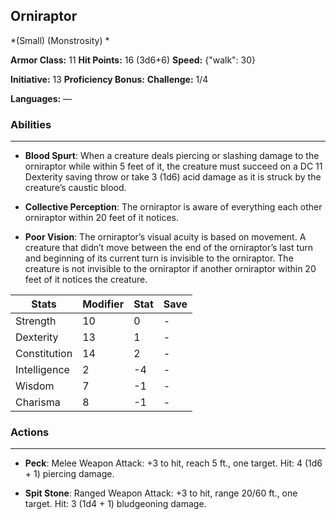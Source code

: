## Orniraptor
*(Small) (Monstrosity) *

**Armor Class:** 11
**Hit Points:** 16 (3d6+6)
**Speed:** {"walk": 30}

**Initiative:** 13
**Proficiency Bonus:**
**Challenge:** 1/4

**Languages:** —

### Abilities
 --- 
- **Blood Spurt**: When a creature deals piercing or slashing damage to the orniraptor while within 5 feet of it, the creature must succeed on a DC 11 Dexterity saving throw or take 3 (1d6) acid damage as it is struck by the creature’s caustic blood.

- **Collective Perception**: The orniraptor is aware of everything each other orniraptor within 20 feet of it notices.

- **Poor Vision**: The orniraptor’s visual acuity is based on movement. A creature that didn’t move between the end of the orniraptor’s last turn and beginning of its current turn is invisible to the orniraptor. The creature is not invisible to the orniraptor if another orniraptor within 20 feet of it notices the creature.



| Stats | Modifier | Stat | Save
| ---- | ---- | ---- | ---- |
| Strength | 10 | 0 | - |
| Dexterity | 13 | 1 | - |
| Constitution | 14 | 2 | - |
| Intelligence | 2 | -4 | - |
| Wisdom | 7 | -1 | - |
| Charisma | 8 | -1 | - |

### Actions
 --- 
- **Peck**: Melee Weapon Attack: +3 to hit, reach 5 ft., one target. Hit: 4 (1d6 + 1) piercing damage.

- **Spit Stone**: Ranged Weapon Attack: +3 to hit, range 20/60 ft., one target. Hit: 3 (1d4 + 1) bludgeoning damage.

